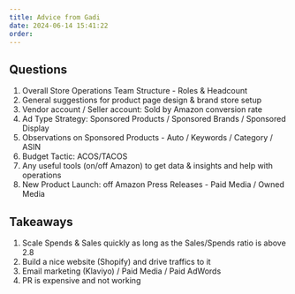 ```yaml
---
title: Advice from Gadi
date: 2024-06-14 15:41:22
order: 
---
```


## Questions

1. Overall Store Operations Team Structure - Roles & Headcount
2. General suggestions for product page design & brand store setup
3. Vendor account / Seller account: Sold by Amazon conversion rate
4. Ad Type Strategy: Sponsored Products / Sponsored Brands / Sponsored Display
5. Observations on Sponsored Products - Auto / Keywords / Category / ASIN
6. Budget Tactic: ACOS/TACOS
7. Any useful tools (on/off Amazon) to get data & insights and help with operations
8. New Product Launch: off Amazon Press Releases - Paid Media / Owned Media

## Takeaways

1. Scale Spends & Sales quickly as long as the Sales/Spends ratio is above 2.8
2. Build a nice website (Shopify) and drive traffics to it
3. Email marketing (Klaviyo) / Paid Media / Paid AdWords
4. PR is expensive and not working


